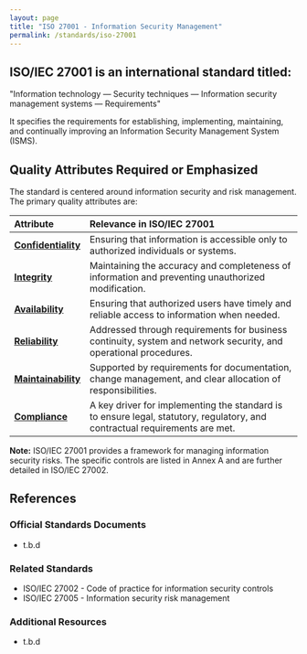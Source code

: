 ```yaml
---
layout: page
title: "ISO 27001 - Information Security Management"
permalink: /standards/iso-27001
---
```


## ISO/IEC 27001 is an international standard titled:

"Information technology — Security techniques — Information security management systems — Requirements"

It specifies the requirements for establishing, implementing, maintaining, and continually improving an Information Security Management System (ISMS).

## Quality Attributes Required or Emphasized

The standard is centered around information security and risk management. The primary quality attributes are:

| Attribute | Relevance in ISO/IEC 27001 |
|:--- |:--- |
| **[Confidentiality](qualities/confidentiality)** | Ensuring that information is accessible only to authorized individuals or systems. |
| **[Integrity](qualities/integrity)** | Maintaining the accuracy and completeness of information and preventing unauthorized modification. |
| **[Availability](qualities/availability)** | Ensuring that authorized users have timely and reliable access to information when needed. |
| **[Reliability](qualities/reliability)** | Addressed through requirements for business continuity, system and network security, and operational procedures. |
| **[Maintainability](qualities/maintainability)** | Supported by requirements for documentation, change management, and clear allocation of responsibilities. |
| **[Compliance](qualities/compliance)** | A key driver for implementing the standard is to ensure legal, statutory, regulatory, and contractual requirements are met. |


**Note:** ISO/IEC 27001 provides a framework for managing information security risks. 
The specific controls are listed in Annex A and are further detailed in ISO/IEC 27002.

## References

### Official Standards Documents
- t.b.d

### Related Standards
- ISO/IEC 27002 - Code of practice for information security controls
- ISO/IEC 27005 - Information security risk management

### Additional Resources
- t.b.d
